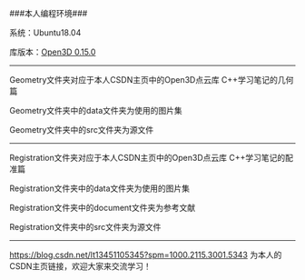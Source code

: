 ###本人编程环境###

系统：Ubuntu18.04

库版本：[Open3D 0.15.0](https://github.com/isl-org/Open3D/releases/tag/v0.15.0)

---

Geometry文件夹对应于本人CSDN主页中的Open3D点云库 C++学习笔记的几何篇

Geometry文件夹中的data文件夹为使用的图片集

Geometry文件夹中的src文件夹为源文件

---

Registration文件夹对应于本人CSDN主页中的Open3D点云库 C++学习笔记的配准篇

Registration文件夹中的data文件夹为使用的图片集

Registration文件夹中的document文件夹为参考文献

Registration文件夹中的src文件夹为源文件

---

https://blog.csdn.net/lt13451105345?spm=1000.2115.3001.5343 为本人的CSDN主页链接，欢迎大家来交流学习！

